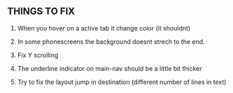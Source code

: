 ## THINGS TO FIX

1. When you hover on a active tab it change color (it shouldnt)
3. In some phonescreens the background doesnt strech to the end.
2. Fix Y scrolling

5. The underline indicator on main-nav should be a little bit thicker
6. Try to fix the layout jump in destination (different number of lines in text)